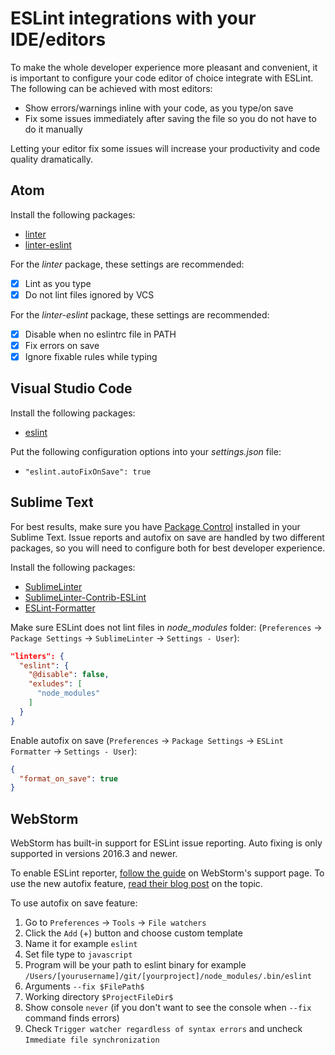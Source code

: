 [atom-linter]: https://atom.io/packages/linter
[atom-linter-eslint]: https://atom.io/packages/linter-eslint
[vscode-eslint]: https://marketplace.visualstudio.com/items?itemName=dbaeumer.vscode-eslint
[subl-packagecontrol]: https://packagecontrol.io
[subl-linter]: https://packagecontrol.io/packages/SublimeLinter
[subl-linter-eslint]: https://packagecontrol.io/packages/SublimeLinter-contrib-eslint
[subl-eslint-formatter]: https://packagecontrol.io/packages/ESLint-Formatter
[webstorm-eslint]: https://www.jetbrains.com/help/webstorm/2016.3/using-javascript-code-quality-tools.html#ESLint
[webstorm-eslint-autofix]: https://blog.jetbrains.com/webstorm/2016/09/webstorm-2016-3-eap-163-3983


# ESLint integrations with your IDE/editors

To make the whole developer experience more pleasant and convenient, it is important to configure your code editor of choice integrate with ESLint. The following can be achieved with most editors:

- Show errors/warnings inline with your code, as you type/on save
- Fix some issues immediately after saving the file so you do not have to do it manually

Letting your editor fix some issues will increase your productivity and code quality dramatically.

## Atom

Install the following packages:

- [linter][atom-linter]
- [linter-eslint][atom-linter-eslint]

For the _linter_ package, these settings are recommended:

- [x] Lint as you type
- [x] Do not lint files ignored by VCS

For the _linter-eslint_ package, these settings are recommended:

- [x] Disable when no eslintrc file in PATH
- [x] Fix errors on save
- [x] Ignore fixable rules while typing

## Visual Studio Code

Install the following packages:

- [eslint][vscode-eslint]

Put the following configuration options into your _settings.json_ file:

- `"eslint.autoFixOnSave": true`

## Sublime Text

For best results, make sure you have [Package Control][subl-packagecontrol] installed in your Sublime Text. Issue reports and autofix on save are handled by two different packages, so you will need to configure both for best developer experience.

Install the following packages:

- [SublimeLinter][subl-linter]
- [SublimeLinter-Contrib-ESLint][subl-linter-eslint]
- [ESLint-Formatter][subl-eslint-formatter]

Make sure ESLint does not lint files in *node_modules* folder: (`Preferences` -> `Package Settings` -> `SublimeLinter` -> `Settings - User`):

```json
"linters": {
  "eslint": {
    "@disable": false,
    "exludes": [
      "node_modules"
    ]
  }
}
```

Enable autofix on save (`Preferences` -> `Package Settings` -> `ESLint Formatter` -> `Settings - User`):

```json
{
  "format_on_save": true
}
```

## WebStorm

WebStorm has built-in support for ESLint issue reporting. Auto fixing is only supported in versions 2016.3 and newer.

To enable ESLint reporter, [follow the guide][webstorm-eslint] on WebStorm's support page.
To use the new autofix feature, [read their blog post][webstorm-eslint-autofix] on the topic.

To use autofix on save feature:

1. Go to `Preferences` -> `Tools` -> `File watchers`
1. Click the `Add` (+) button and choose custom template
1. Name it for example `eslint`
1. Set file type to `javascript`
1. Program will be your path to eslint binary for example `/Users/[yourusername]/git/[yourproject]/node_modules/.bin/eslint`
1. Arguments `--fix $FilePath$`
1. Working directory `$ProjectFileDir$`
1. Show console `never` (if you don't want to see the console when `--fix` command finds errors)
1. Check `Trigger watcher regardless of syntax errors` and uncheck `Immediate file synchronization`
